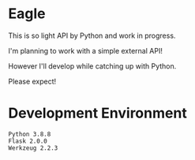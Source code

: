 # Eagle
This is so light API by Python and work in progress.

I'm planning to work with a simple external API!

However I'll develop while catching up with Python.

Please expect!

# Development Environment
```
Python 3.8.8
Flask 2.0.0
Werkzeug 2.2.3
```
